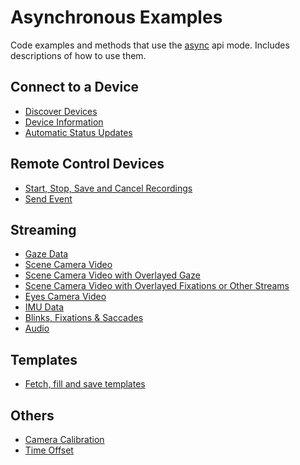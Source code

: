 # Asynchronous Examples

Code examples and methods that use the [async](../api/async.md) api mode. Includes descriptions of
how to use them.

## Connect to a Device

- [Discover Devices](async/connect-to-a-device.md)
- [Device Information](async/connect-to-a-device.md#device-information-automatic-status-updates)
- [Automatic Status Updates](async/connect-to-a-device.md#update-via-callback)

## Remote Control Devices

- [Start, Stop, Save and Cancel Recordings](async/remote-control.md#start-stop-and-save-and-cancel-recordings)
- [Send Event](async/remote-control.md#send-event)

## Streaming

- [Gaze Data](async/streaming/gaze.md)
- [Scene Camera Video](async/streaming/scene-camera.md)
- [Scene Camera Video with Overlayed Gaze](async/streaming/scene-camera.md#scene-camera-video-with-overlayed-gaze)
- [Scene Camera Video with Overlayed Fixations or Other Streams](async/streaming/scene-camera.md#scene-camera-video-with-overlayed-fixations-or-other-streams)
- [Eyes Camera Video](async/streaming/eye-cameras.md)
- [IMU Data](async/streaming/imu-data.md)
- [Blinks, Fixations & Saccades](async/streaming/eye-events.md)
- [Audio](async/streaming/audio.md)

## Templates

- [Fetch, fill and save templates](async/templates.md)

## Others

- [Camera Calibration](async/others.md#camera-calibration)
- [Time Offset](async/others.md#time-offset)
